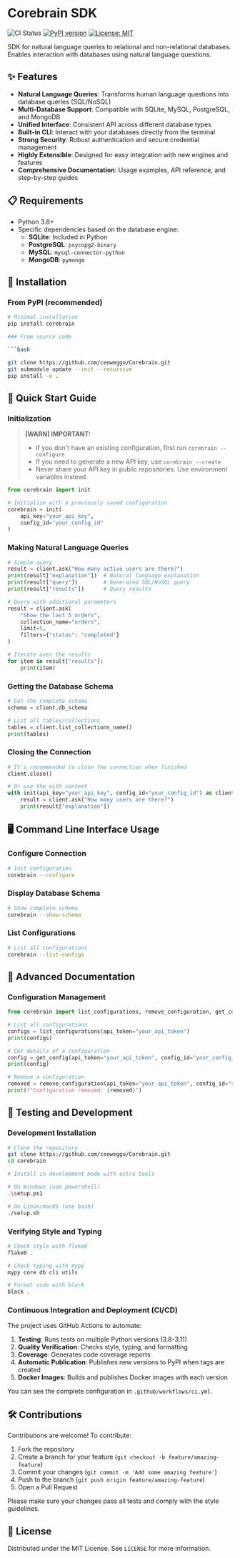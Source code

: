 # Corebrain SDK

![CI Status](https://github.com/ceoweggo/Corebrain/workflows/Corebrain%20SDK%20CI/CD/badge.svg)
[![PyPI version](https://badge.fury.io/py/corebrain.svg)](https://badge.fury.io/py/corebrain)
[![License: MIT](https://img.shields.io/badge/License-MIT-yellow.svg)](https://opensource.org/licenses/MIT)

SDK for natural language queries to relational and non-relational databases. Enables interaction with databases using natural language questions.

## ✨ Features

- **Natural Language Queries**: Transforms human language questions into database queries (SQL/NoSQL)
- **Multi-Database Support**: Compatible with SQLite, MySQL, PostgreSQL, and MongoDB
- **Unified Interface**: Consistent API across different database types
- **Built-in CLI**: Interact with your databases directly from the terminal
- **Strong Security**: Robust authentication and secure credential management
- **Highly Extensible**: Designed for easy integration with new engines and features
- **Comprehensive Documentation**: Usage examples, API reference, and step-by-step guides

## 📋 Requirements

- Python 3.8+
- Specific dependencies based on the database engine:
  - **SQLite**: Included in Python
  - **PostgreSQL**: `psycopg2-binary`
  - **MySQL**: `mysql-connector-python`
  - **MongoDB**: `pymongo`

## 🔧 Installation

### From PyPI (recommended)

```bash
# Minimal installation
pip install corebrain

### From source code

```bash

git clone https://github.com/ceoweggo/Corebrain.git 
git submodule update --init --recursive
pip install -e .

```

## 🚀 Quick Start Guide

### Initialization

> **[WARN] IMPORTANT:**  
> * If you don't have an existing configuration, first run `corebrain --configure`
> * If you need to generate a new API key, use `corebrain --create`
> * Never share your API key in public repositories. Use environment variables instead.


```python
from corebrain import init

# Initialize with a previously saved configuration
corebrain = init(
    api_key="your_api_key",
    config_id="your_config_id"
)
```

### Making Natural Language Queries

```python
# Simple query
result = client.ask("How many active users are there?")
print(result["explanation"])  # Natural language explanation
print(result["query"])        # Generated SQL/NoSQL query
print(result["results"])      # Query results

# Query with additional parameters
result = client.ask(
    "Show the last 5 orders", 
    collection_name="orders",
    limit=5,
    filters={"status": "completed"}
)

# Iterate over the results
for item in result["results"]:
    print(item)
```

### Getting the Database Schema

```python
# Get the complete schema
schema = client.db_schema

# List all tables/collections
tables = client.list_collections_name()
print(tables)
```

### Closing the Connection

```python
# It's recommended to close the connection when finished
client.close()

# Or use the with context
with init(api_key="your_api_key", config_id="your_config_id") as client:
    result = client.ask("How many users are there?")
    print(result["explanation"])
```

## 🖥️ Command Line Interface Usage

### Configure Connection

```bash
# Init configuration
corebrain --configure
```

### Display Database Schema

```bash
# Show complete schema
corebrain --show-schema
```

### List Configurations

```bash
# List all configurations
corebrain --list-configs
```

## 📝 Advanced Documentation

### Configuration Management

```python
from corebrain import list_configurations, remove_configuration, get_config

# List all configurations
configs = list_configurations(api_token="your_api_token")
print(configs)

# Get details of a configuration
config = get_config(api_token="your_api_token", config_id="your_config_id")
print(config)

# Remove a configuration
removed = remove_configuration(api_token="your_api_token", config_id="your_config_id")
print(f"Configuration removed: {removed}")
```

## 🧪 Testing and Development

### Development Installation

```bash
# Clone the repository
git clone https://github.com/ceoweggo/Corebrain.git
cd corebrain

# Install in development mode with extra tools

# On Windows (use powershell)
.\setup.ps1

# On Linux/macOS (use bash)
./setup.sh
```

### Verifying Style and Typing

```bash
# Check style with flake8
flake8 .

# Check typing with mypy
mypy core db cli utils

# Format code with black
black .
```

### Continuous Integration and Deployment (CI/CD)

The project uses GitHub Actions to automate:

1. **Testing**: Runs tests on multiple Python versions (3.8-3.11)
2. **Quality Verification**: Checks style, typing, and formatting
3. **Coverage**: Generates code coverage reports
4. **Automatic Publication**: Publishes new versions to PyPI when tags are created
5. **Docker Images**: Builds and publishes Docker images with each version

You can see the complete configuration in `.github/workflows/ci.yml`.

## 🛠️ Contributions

Contributions are welcome! To contribute:

1. Fork the repository
2. Create a branch for your feature (`git checkout -b feature/amazing-feature`)
3. Commit your changes (`git commit -m 'Add some amazing feature'`)
4. Push to the branch (`git push origin feature/amazing-feature`)
5. Open a Pull Request

Please make sure your changes pass all tests and comply with the style guidelines.

## 📄 License

Distributed under the MIT License. See `LICENSE` for more information.